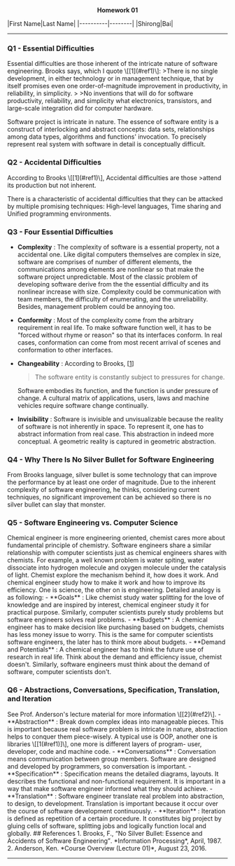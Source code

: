 <p align=center><b> Homework 01 </b></p>
|First Name|Last Name|
|----------|--------|
|Shirong|Bai|

<hr>

<h3>Q1 - Essential Difficulties </h3>
Essential difficulties are those inherent of the intricate nature of 
software engineering. Brooks says, which I quote \[[1](#ref1)\]:
>There is no single development, in either technology or in management 
technique, that by itself promises even one order-of-magnitude improvement 
in productivity, in reliability, in simplicity.
>
>No inventions that will do for software productivity, reliability, and 
simplicity what electronics, transistors, and large-scale integration 
did for computer hardware.

Software project is intricate in nature. The essence of software entity 
is a construct of interlocking and abstract concepts: data sets, relationships 
among data types, algorithms and functions' invocation. To precisely 
represent real system with software in detail is conceptually difficult.

<h3>Q2 - Accidental Difficulties </h3>
According to Brooks \[[1](#ref1)\], Accidental difficulties are those
>attend its production but not inherent.

There is a characteristic of accidental difficulties that they can be 
attacked by multiple promising techniques: High-level languages, Time
sharing and Unified programming environments.
<h3>Q3 - Four Essential Difficulties </h3>

- **Complexity** :
The complexity of software is a essential property, not a accidental one. 
Like digital computers themselves are complex in size, software are
comprises of number of different elements, the communications among
elements are nonlinear so that make the software project unpredictable. 
Most of the classic problem of developing software derive from the the
essential difficulty and its nonlinear increase with size. Complexity could
be communication with team members, the difficulty of enumerating, and
the unreliability. Besides, management problem could be annoying too.
- **Conformity** :
Most of the complexity come from the arbitrary requirement in real life.
To make software function well, it has to be "forced without rhyme or reason"
 so that its interfaces conform. In real cases, conformation can come from
 most recent arrival of scenes and conformation to other interfaces.
- **Changeability** :
According to Brooks, \[[1](#ref1)\]

    > The software entity is constantly subject to pressures for change.

    Software embodies its function, and the function is under pressure of change.
A cultural matrix of applications, users, laws and machine vehicles require
software change continually.
- **Invisibility** :
Software is invisible and unvisualizable because the reality of software
is not inherently in space. To represent it, one has to abstract information
from real case. This abstraction in indeed more conceptual. A geometric
reality is captured in geometric abstraction.

<h3>Q4 - Why There Is No Silver Bullet for Software Engineering </h3>
From Brooks language, silver bullet is some technology that can improve
the performance by at least one order of magnitude. Due to the inherent
 complexity of software engineering, he thinks, considering current techniques,
 no significant improvement can be achieved so there is no silver bullet
 can slay that monster.
<h3>Q5 - Software Engineering vs. Computer Science </h3>
Chemical engineer is more engineering oriented, chemist cares more about
fundamental principle of chemistry. Software engineers share a similar
relationship with computer scientists just as chemical engineers shares with
chemists. For example, a well known problem is water spiting, water dissociate
into hydrogen molecule and oxygen molecule under the catalysis of light. Chemist
explore the mechanism behind it, how does it work. And chemical engineer
study how to make it work and how to improve its efficiency. One is science,
the other on is engineering. Detailed analogy is as following:
- **Goals** :
Like chemist study water splitting for the love of knowledge and are inspired
by interest, chemical engineer study it for practical purpose. Similarly,
 computer scientists purely study problems but software engineers solves 
 real problems.
- **Budgets** :
A chemical engineer has to make decision like purchasing based on budgets,
 chemists has less money issue to worry. This is the same for computer scientists
 software engineers, the later has to think more about budgets.
- **Demand and Potentials** :
A chemical engineer has to think the future use of research in real life.
Think about the demand and efficiency issue, chemist doesn't. Similarly,
software engineers must think about the demand of software, computer scientists
don't.

<h3>Q6 - Abstractions, Conversations, Specification, Translation, and Iteration </h3>
See Prof. Anderson's lecture material for more information \[[2](#ref2)\].
- **Abstraction** :
Break down complex ideas into manageable pieces. This is important because
real software problem is intricate in nature, abstraction helps to conquer them
piece-wisely. A typical use is OOP, another one is libraries \[[1(#ref1)]\], 
one more is different layers of program- user, developer, code and machine code.
- **Conversations** :
Conversation means communication between group members. Software are designed 
and developed by programmers, so conversation is important.
- **Specification** :
Specification means the detailed diagrams, layouts. It describes the functional
 and non-functional requirement. It is important in a way that make software
 engineer informed what they should achieve.
- **Translation** :
Software engineer translate real problem into abstraction, to design, to development.
Translation is important because it occur over the course of software development
continuously.
- **Iteration** :
Iteration is defined as repetition of a certain procedure. It constitutes big
project by gluing cells of software, splitting jobs and logically function local
and globally.
## References
1. <a name="ref1">Brooks</a>, F., <q>No Silver Bullet: Essence and 
Accidents of Software Engineering</q>. *Information Processing*, April, 1987.
2. <a name="ref3">Anderson</a>, Ken. *Course Overview (Lecture 01)*, August 23, 2016.
<hr>